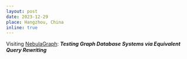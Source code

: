 ```yaml
---
layout: post
date: 2023-12-29
place: Hangzhou, China
inline: true
---
```

Visiting [NebulaGraph](https://www.nebula-graph.io/): ***Testing Graph Database Systems via Equivalent Query Rewriting***

